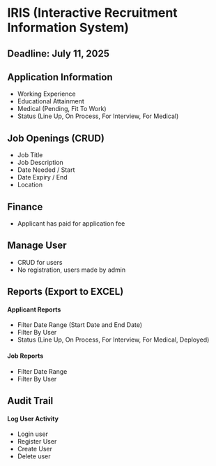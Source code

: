 # IRIS (Interactive Recruitment Information System)

## Deadline: July 11, 2025

## Application Information

-   Working Experience
-   Educational Attainment
-   Medical (Pending, Fit To Work)
-   Status (Line Up, On Process, For Interview, For Medical)

## Job Openings (CRUD)

-   Job Title
-   Job Description
-   Date Needed / Start
-   Date Expiry / End
-   Location

## Finance

-   Applicant has paid for application fee

## Manage User

-   CRUD for users
-   No registration, users made by admin

## Reports (Export to EXCEL)

#### Applicant Reports

-   Filter Date Range (Start Date and End Date)
-   Filter By User
-   Status (Line Up, On Process, For Interview, For Medical, Deployed)

#### Job Reports

-   Filter Date Range
-   Filter By User

## Audit Trail

#### Log User Activity

-   Login user
-   Register User
-   Create User
-   Delete user
